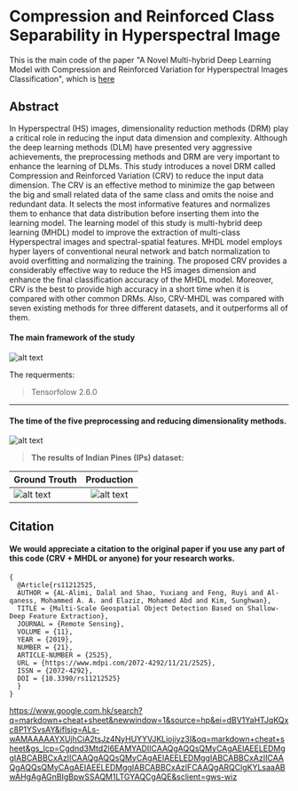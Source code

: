 # Compression and Reinforced  Class Separability in Hyperspectral Image
This is the main code of the paper "A Novel Multi-hybrid Deep Learning Model with Compression and Reinforced Variation for Hyperspectral Images Classification", which is [here](https://doi.org/10.3390/rs11212525)

## Abstract
In Hyperspectral (HS) images, dimensionality reduction methods (DRM) play a critical role in reducing the input data dimension and complexity. Although the deep learning methods (DLM) have presented very aggressive achievements, the preprocessing methods and DRM are very important to enhance the learning of DLMs. This study introduces a novel DRM called Compression and Reinforced Variation (CRV) to reduce the input data dimension. The CRV is an effective method to minimize the gap between the big and small related data of the same class and omits the noise and redundant data. It selects the most informative features and normalizes them to enhance that data distribution before inserting them into the learning model. The learning model of this study is multi-hybrid deep learning (MHDL) model to improve the extraction of multi-class Hyperspectral images and spectral-spatial features. MHDL model employs hyper layers of conventional neural network and batch normalization to avoid overfitting and normalizing the training. The proposed CRV provides a considerably effective way to reduce the HS images dimension and enhance the final classification accuracy of the MHDL model. Moreover, CRV is the best to provide high accuracy in a short time when it is compared with other common DRMs. Also, CRV-MHDL was compared with seven existing methods for three different datasets, and it outperforms all of them. 


#### The main framework of the study
![alt text](https://github.com/DalalAL-Alimi/CRV-/blob/main/MainF.png)


<dl>
  <dt>The requerments:</dt>
  
> Tensorfolow 2.6.0
</dl>

---
#### The time of the five preprocessing and reducing dimensionality methods.
![alt text](https://github.com/DalalAL-Alimi/CRV-/blob/main/preprocessing_time.png)

> **The results of Indian Pines (IPs) dataset:**

| Ground Trouth        | Production           |
| ------------- |:-------------:|
| ![alt text](https://github.com/DalalAL-Alimi/CRV-/blob/main/ground_truth_IP_model1.png)      | ![alt text](https://github.com/DalalAL-Alimi/CRV-/blob/main/CRV_MHDL.png) |

## Citation
#### We would appreciate a citation to the original paper if you use any part of this code (CRV + MHDL or anyone) for your research works.
```
{
  @Article{rs11212525,
  AUTHOR = {AL-Alimi, Dalal and Shao, Yuxiang and Feng, Ruyi and Al-qaness, Mohammed A. A. and Elaziz, Mohamed Abd and Kim, Sunghwan},
  TITLE = {Multi-Scale Geospatial Object Detection Based on Shallow-Deep Feature Extraction},
  JOURNAL = {Remote Sensing},
  VOLUME = {11},
  YEAR = {2019},
  NUMBER = {21},
  ARTICLE-NUMBER = {2525},
  URL = {https://www.mdpi.com/2072-4292/11/21/2525},
  ISSN = {2072-4292},
  DOI = {10.3390/rs11212525}
  }
}
```

https://www.google.com.hk/search?q=markdown+cheat+sheet&newwindow=1&source=hp&ei=dBV1YaHTJqKQxc8P1YSvsAY&iflsig=ALs-wAMAAAAAYXUjhCiA2tsJz4NyHUYYVJKLiojiyz3I&oq=markdown+cheat+sheet&gs_lcp=Cgdnd3Mtd2l6EAMYADIICAAQgAQQsQMyCAgAEIAEELEDMggIABCABBCxAzIICAAQgAQQsQMyCAgAEIAEELEDMggIABCABBCxAzIICAAQgAQQsQMyCAgAEIAEELEDMggIABCABBCxAzIFCAAQgARQClgKYLsaaABwAHgAgAGnBIgBpwSSAQM1LTGYAQCgAQE&sclient=gws-wiz
